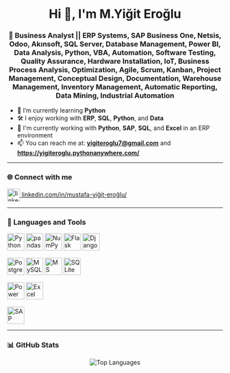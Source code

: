 <h1 align="center">Hi 👋, I'm M.Yiğit Eroğlu</h1>
<h3 align="center">🚀 Business Analyst || ERP Systems, SAP Business One, Netsis, Odoo, Akınsoft, SQL Server, Database Management, Power BI, Data Analysis, Python, VBA, Automation, Software Testing, Quality Assurance, Hardware Installation, IoT, Business Process Analysis, Optimization, Agile, Scrum, Kanban, Project Management, Conceptual Design, Documentation, Warehouse Management, Inventory Management, Automatic Reporting, Data Mining, Industrial Automation </h3>



- 🌱 I’m currently learning **Python**  
- 🛠️ I enjoy working with **ERP**, **SQL**, **Python**, and **Data**  
- 💼 I'm currently working with **Python**, **SAP**, **SQL**, and **Excel** in an ERP environment  
- 📫 You can reach me at: **yigiteroglu7@gmail.com** and **https://yigiteroglu.pythonanywhere.com/**

---

### 🌐 Connect with me
<p align="left">
  <a href="https://www.linkedin.com/in/mustafa-yiğit-eroğlu/" target="blank">
    <img align="center" src="https://cdn.jsdelivr.net/gh/devicons/devicon/icons/linkedin/linkedin-original.svg" alt="linkedin" height="30" width="30" />
    linkedin.com/in/mustafa-yiğit-eroğlu/
  </a>
</p>

---

### 🧰 Languages and Tools
<p align="left">
  <!-- Python ekosistemi -->
  <a href="https://www.python.org/" target="_blank"><img alt="Python" src="https://cdn.jsdelivr.net/gh/devicons/devicon/icons/python/python-original.svg" width="40" height="40"/></a>
  <a href="https://pandas.pydata.org/" target="_blank"><img alt="pandas" src="https://cdn.jsdelivr.net/gh/devicons/devicon/icons/pandas/pandas-original.svg" width="40" height="40"/></a>
  <a href="https://numpy.org/" target="_blank"><img alt="NumPy" src="https://cdn.jsdelivr.net/gh/devicons/devicon/icons/numpy/numpy-original.svg" width="40" height="40"/></a>
  <a href="https://flask.palletsprojects.com/" target="_blank"><img alt="Flask" src="https://cdn.jsdelivr.net/gh/devicons/devicon/icons/flask/flask-original.svg" width="40" height="40"/></a>
  <a href="https://www.djangoproject.com/" target="_blank"><img alt="Django" src="https://cdn.jsdelivr.net/gh/devicons/devicon/icons/django/django-plain.svg" width="40" height="40"/></a>

  <!-- SQL veritabanları -->
  <a href="https://www.postgresql.org/" target="_blank"><img alt="PostgreSQL" src="https://cdn.jsdelivr.net/gh/devicons/devicon/icons/postgresql/postgresql-original.svg" width="40" height="40"/></a>
  <a href="https://www.mysql.com/" target="_blank"><img alt="MySQL" src="https://cdn.jsdelivr.net/gh/devicons/devicon/icons/mysql/mysql-original.svg" width="40" height="40"/></a>
  <a href="https://www.microsoft.com/sql-server" target="_blank"><img alt="MS SQL Server" src="https://cdn.simpleicons.org/microsoftsqlserver" width="40" height="40"/></a>
  <a href="https://www.sqlite.org/" target="_blank"><img alt="SQLite" src="https://cdn.jsdelivr.net/gh/devicons/devicon/icons/sqlite/sqlite-original.svg" width="40" height="40"/></a>

  <!-- BI / Office -->
  <a href="https://powerbi.microsoft.com/" target="_blank"><img alt="Power BI" src="https://cdn.simpleicons.org/powerbi" width="40" height="40"/></a>
  <a href="https://www.microsoft.com/microsoft-365/excel" target="_blank"><img alt="Excel" src="https://cdn.simpleicons.org/microsoftexcel" width="40" height="40"/></a>

  <!-- ERP -->
  <a href="https://www.sap.com/" target="_blank"><img alt="SAP" src="https://cdn.simpleicons.org/sap" width="40" height="40"/></a>

</p>

---

### 📊 GitHub Stats


<p align="center">
  <img src="https://github-readme-stats.vercel.app/api/top-langs/?username=YigitErogluTr&layout=compact&theme=default" alt="Top Languages" />
</p>
